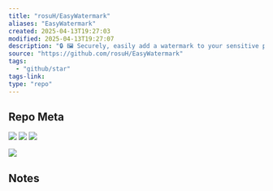 ```yaml
---
title: "rosuH/EasyWatermark"
aliases: "EasyWatermark"
created: 2025-04-13T19:27:03
modified: 2025-04-13T19:27:07
description: "🔒 🖼 Securely, easily add a watermark to your sensitive photos. 安全、简单地为你的敏感照片添加水印，防止被小人泄露、利用"
source: "https://github.com/rosuH/EasyWatermark"
tags:
  - "github/star"
tags-link:
type: "repo"
---
```


## Repo Meta

![](https://img.shields.io/github/stars/rosuH/EasyWatermark?style=for-the-badge&label=stars) ![](https://img.shields.io/github/repo-size/rosuH/EasyWatermark?style=for-the-badge&label=size) ![](https://img.shields.io/github/created-at/rosuH/EasyWatermark?style=for-the-badge&label=since)

[![](https://github-readme-stats.vercel.app/api/pin/?username=rosuH&repo=EasyWatermark&bg_color=00000000)](https://github.com/rosuH/EasyWatermark)

## Notes
